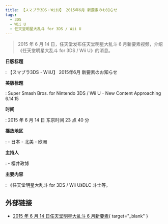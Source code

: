 ```yaml
---
title: 【スマブラ3DS・WiiU】 2015年6月 新要素のお知らせ
tags:
  - 3DS
  - Wii U
  - 任天堂明星大乱斗 for 3DS / Wii U
---
```


> 2015 年 6 月 14 日，任天堂发布任天堂明星大乱斗 6 月新要素视频，介绍《任天堂明星大乱斗 for 3DS / Wii U》的消息。

**日版标题**

:   【スマブラ3DS・WiiU】 2015年6月 新要素のお知らせ

**美版标题**

:   Super Smash Bros. for Nintendo 3DS / Wii U - New Content Approaching 6.14.15

**时间**

:   2015 年 6 月 14 日 东京时间 23 点 40 分

**播放地区**

:   - 日本
	- 北美
	- 欧洲

**主持人**

:   - 樱井政博

**主要内容**

:   《任天堂明星大乱斗 for 3DS / Wii U》DLC 斗士等。

## 外部链接

- [2015 年 6 月 14 日任天堂明星大乱斗 6 月新要素](https://www.bilibili.com/video/BV1DJ411p7xM/){ target="_blank" }
